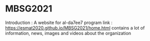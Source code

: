 # MBSG2021
Introduction :
A website for al-da7ee7 program 
link : https://esmat2020.github.io/MBSG2021/home.html
contains a lot of information, news, images and videos about the organization
